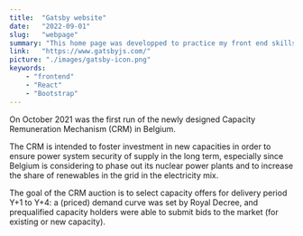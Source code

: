```yaml
---
title:  "Gatsby website"
date:   "2022-09-01"
slug:   "webpage"
summary: "This home page was developped to practice my front end skills. This was for me an opportunity to discover Gatsby, a React-based framework which offers a lot of nice plugins."
link:   "https://www.gatsbyjs.com/"
picture: "./images/gatsby-icon.png"
keywords: 
    - "frontend"
    - "React"
    - "Bootstrap"
---
```


On October 2021 was the first run of the newly designed Capacity Remuneration Mechanism (CRM) in Belgium.

The CRM is intended to foster investment in new capacities in order to ensure power system security of supply in the long term, especially since Belgium is considering to phase out its nuclear power plants and to increase the share of renewables in the grid in the electricity mix.

The goal of the CRM auction is to select capacity offers for delivery period Y+1 to Y+4: a (priced) demand curve was set by Royal Decree, and prequalified capacity holders were able to submit bids to the market (for existing or new capacity).
